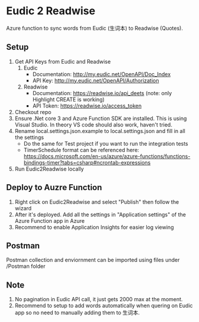 ﻿# Eudic 2 Readwise
Azure function to sync words from Eudic (生词本) to Readwise (Quotes).

## Setup
1. Get API Keys from Eudic and Readwise
   1. Eudic
      * Documentation: http://my.eudic.net/OpenAPI/Doc_Index 
      * API Key: http://my.eudic.net/OpenAPI/Authorization 
   1. Readwise
      * Documentation: https://readwise.io/api_deets (note: only Highlight CREATE is working)
      * API Token: https://readwise.io/access_token 
1. Checkout repo
1. Ensure .Net core 3 and Azure Function SDK are installed. This is using Visual Studio. In theory VS code should also work, haven't tried.
1. Rename local.settings.json.example to local.settings.json and fill in all the settings
   * Do the same for Test project if you want to run the integration tests
   * TimerSchedule format can be referenced here: https://docs.microsoft.com/en-us/azure/azure-functions/functions-bindings-timer?tabs=csharp#ncrontab-expressions
1. Run Eudic2Readwise locally

## Deploy to Auzre Function
1. Right click on Eudic2Readwise and select "Publish" then follow the wizard
1. After it's deployed. Add all the settings in "Application settings" of the Azure Function app in Azure
3. Recommend to enable Application Insights for easier log viewing

## Postman
Postman collection and enviornment can be imported using files under /Postman folder

## Note
1. No pagination in Eudic API call, it just gets 2000 max at the moment.
1. Recommend to setup to add words automatically when quering on Eudic app so no need to manually adding them to 生词本.
